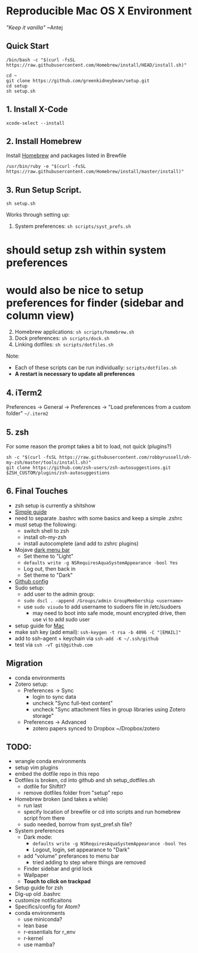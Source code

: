 # Reproducible Mac OS X Environment
_"Keep it vanilla"_ ~Antej

## Quick Start

```
/bin/bash -c "$(curl -fsSL https://raw.githubusercontent.com/Homebrew/install/HEAD/install.sh)"

cd ~
git clone https://github.com/greenkidneybean/setup.git
cd setup
sh setup.sh
```

## 1. Install X-Code

```
xcode-select --install
```

## 2. Install Homebrew

Install [Homebrew](https://brew.sh/) and packages listed in Brewfile

```
/usr/bin/ruby -e "$(curl -fsSL https://raw.githubusercontent.com/Homebrew/install/master/install)"
```

## 3. Run Setup Script.

```
sh setup.sh
```

Works through setting up:
1. System preferences: `sh scripts/syst_prefs.sh`
# should setup zsh within system preferences
# would also be nice to setup preferences for finder (sidebar and column view)
2. Homebrew applications: `sh scripts/homebrew.sh`
3. Dock preferences: `sh scripts/dock.sh`
4. Linking dotfiles: `sh scripts/dotfiles.sh`

Note:
* Each of these scripts can be run individually: `scripts/dotfiles.sh`
* **A restart is necessary to update all preferences**

## 4. iTerm2
Preferences -> General -> Preferences -> "Load preferences from a custom folder"
`~/.iterm2`

## 5. zsh
For some reason the prompt takes a bit to load, not quick (plugins?)
```
sh -c "$(curl -fsSL https://raw.githubusercontent.com/robbyrussell/oh-my-zsh/master/tools/install.sh)"
git clone https://github.com/zsh-users/zsh-autosuggestions.git $ZSH_CUSTOM/plugins/zsh-autosuggestions
```

## 6. Final Touches
* zsh setup is currently a shitshow
 * [Simple guide](https://www.freecodecamp.org/news/jazz-up-your-zsh-terminal-in-seven-steps-a-visual-guide-e81a8fd59a38/)
 * need to separate .bashrc with some basics and keep a simple .zshrc
 * must setup the following:
   * switch shell to zsh
   * install oh-my-zsh
   * install autocomplete (and add to zshrc plugins)
* Mojave [dark menu bar](http://osxdaily.com/2018/10/15/dark-menu-dock-light-theme-macos/)
  * Set theme to "Light"
  * `defaults write -g NSRequiresAquaSystemAppearance -bool Yes`
  * Log out, then back in
  * Set theme to "Dark"
* [Github config](https://help.github.com/articles/adding-a-new-ssh-key-to-your-github-account/)
* Sudo setup:
    * add user to the admin group:
    * `sudo dscl . -append /Groups/admin GroupMembership <username>`
    * use `sudo visudo` to add username to sudoers file in /etc/sudoers
        * may need to boot into safe mode, mount encrypted drive, then use vi to add sudo user
* setup guide for [Mac](http://burnedpixel.com/blog/setting-up-git-and-github-on-your-mac/)
* make ssh key (add email): `ssh-keygen -t rsa -b 4096 -C "[EMAIL]"`
* add to ssh-agent + keychain via `ssh-add -K ~/.ssh/github`
* test via `ssh -vT git@github.com`

## Migration
* conda environments
* Zotero setup:
  * Preferences -> Sync
    * login to sync data
    * uncheck "Sync full-text content"
    * uncheck "Sync attachment files in group libraries using Zotero storage"
  * Preferences -> Advanced
    * zotero papers synced to Dropbox ~/Dropbox/zotero
  

## TODO:
* wrangle conda environments
* setup vim plugins
* embed the dotfile repo in this repo
* Dotfiles is broken, cd into github and sh setup_dotfiles.sh
  * dotfile for ShiftIt?
  * remove dotfiles folder from "setup" repo
* Homebrew broken (and takes a while)
  * run last
  * specify location of brewfile or cd into scripts and run homebrew script from there
  * sudo needed, borrow from syst_pref.sh file?
* System preferences
  * Dark mode:
    * ```defaults write -g NSRequiresAquaSystemAppearance -bool Yes```
    * Logout, login, set appearance to "Dark"
  * add "volume" preferances to menu bar
    * tried adding to step where things are removed
  * Finder sidebar and grid lock
  * Wallpaper
  * **Touch to click on trackpad**
* Setup guide for zsh
* Dig-up old .bashrc
* customize notificaitons
* Specifics/config for Atom?
* conda environments
  * use miniconda?
  * lean base
  * r-essentials for r_env
  * r-kernel
  * use mamba?
